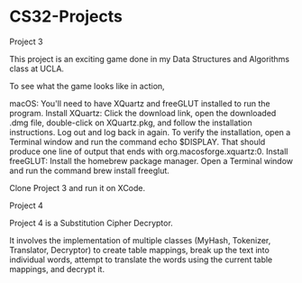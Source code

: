 # CS32-Projects

Project 3

This project is an exciting game done in my Data Structures and Algorithms class at UCLA.

To see what the game looks like in action, 

macOS: You'll need to have XQuartz and freeGLUT installed to run the program.
Install XQuartz:
Click the download link, open the downloaded .dmg file, double-click on XQuartz.pkg, and follow the installation instructions.
Log out and log back in again.
To verify the installation, open a Terminal window and run the command echo $DISPLAY. That should produce one line of output that ends with org.macosforge.xquartz:0.
Install freeGLUT:
Install the homebrew package manager.
Open a Terminal window and run the command brew install freeglut.

Clone Project 3 and run it on XCode.


Project 4

Project 4 is a Substitution Cipher Decryptor.

It involves the implementation of multiple classes (MyHash, Tokenizer, Translator, Decryptor) to create table mappings, break up the text into individual words, attempt to translate the words using the current table mappings, and decrypt it.



